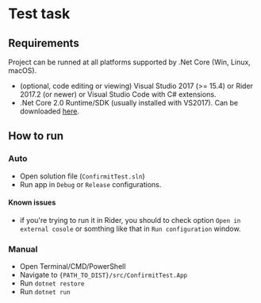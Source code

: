 # Test task

## Requirements

Project can be runned at all platforms supported by .Net Core (Win, Linux, macOS).

 - (optional, code editing or viewing) Visual Studio 2017 (>= 15.4) or Rider 2017.2 (or newer) or Visual Studio Code with C# extensions.
 - .Net Core 2.0 Runtime/SDK (usually installed with VS2017). Can be downloaded [here](https://www.microsoft.com/net/download/windows).

## How to run

### Auto

- Open solution file (`ConfirmitTest.sln`)
- Run app in `Debug` or `Release` configurations.

#### Known issues
 - if you're trying to run it in Rider, you should to check option `Open in external cosole` or somthing like that in `Run configuration` window.

### Manual
 - Open Terminal/CMD/PowerShell
 - Navigate to `{PATH_TO_DIST}/src/ConfirmitTest.App`
 - Run `dotnet restore`
 - Run `dotnet run`
